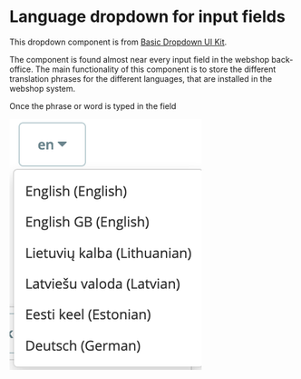 # Language dropdown for input fields

This dropdown component is from [Basic Dropdown UI Kit](https://build.prestashop.com/prestashop-ui-kit/?path=/story/dropdowns--basics).&#x20;

The component is found almost near every input field in the webshop back-office. The main functionality of this component is to store the different translation phrases for the different languages, that are installed in the webshop system.

Once the phrase or word is typed in the field

![Language dropdown UI widget](<../../../.gitbook/assets/image (1) (3) (2).png>)
